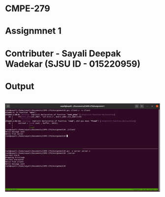 # CMPE-279
# Assignmnet 1
# Contributer - Sayali Deepak Wadekar (SJSU ID - 015220959)
# Output
# <img src="https://github.com/SayaliWadekar/CMPE-279/blob/main/Screenshot%20from%202022-04-15%2016-03-05.png">
